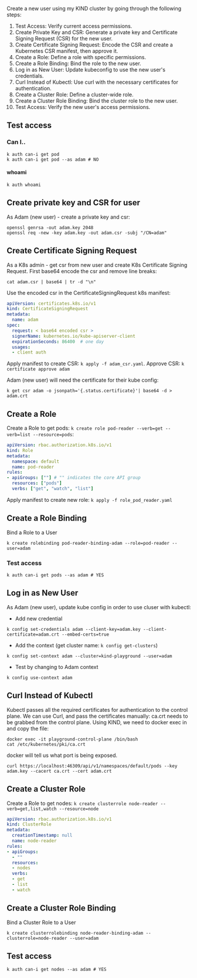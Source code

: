 Create a new user using my KIND cluster by going through the following steps:

1. Test Access: Verify current access permissions.
2. Create Private Key and CSR: Generate a private key and Certificate Signing Request (CSR) for the new user.
3. Create Certificate Signing Request: Encode the CSR and create a Kubernetes CSR manifest, then approve it.
4. Create a Role: Define a role with specific permissions.
5. Create a Role Binding: Bind the role to the new user.
6. Log in as New User: Update kubeconfig to use the new user's credentials.
7. Curl Instead of Kubectl: Use curl with the necessary certificates for authentication.
8. Create a Cluster Role: Define a cluster-wide role.
9. Create a Cluster Role Binding: Bind the cluster role to the new user.
10. Test Access: Verify the new user's access permissions.

## Test access

### Can I..

``` shell
k auth can-i get pod
k auth can-i get pod --as adam # NO
```

#### whoami

``` shell
k auth whoami
```

## Create private key and CSR for user

As Adam (new user) - create a private key and csr:

``` shell
openssl genrsa -out adam.key 2048
openssl req -new -key adam.key -out adam.csr -subj "/CN=adam"
```

## Create Certificate Signing Request

As a K8s admin - get csr from new user and create K8s Certificate Signing Request. First base64 encode the csr and remove line breaks:

``` shell
cat adam.csr | base64 | tr -d "\n"
```

Use the encoded csr in the CertificateSigningRequest k8s manifest:

``` yaml
apiVersion: certificates.k8s.io/v1
kind: CertificateSigningRequest
metadata:
  name: adam
spec:
  request: < base64 encoded csr >
  signerName: kubernetes.io/kube-apiserver-client
  expirationSeconds: 86400  # one day
  usages:
  - client auth
```

Apply manifest to create CSR: `k apply -f adam_csr.yaml`.
Approve CSR: `k certificate approve adam`

Adam (new user) will need the certificate for their kube config:

``` shell
k get csr adam -o jsonpath='{.status.certificate}'| base64 -d > adam.crt
```


## Create a Role
Create a Role to get pods: `k create role pod-reader --verb=get --verb=list --resource=pods`:

``` yaml
apiVersion: rbac.authorization.k8s.io/v1
kind: Role
metadata:
  namespace: default
  name: pod-reader
rules:
- apiGroups: [""] # "" indicates the core API group
  resources: ["pods"]
  verbs: ["get", "watch", "list"]
```

Apply manifest to create new role: `k apply -f role_pod_reader.yaml`

## Create a Role Binding

Bind a Role to a User

``` shell
k create rolebinding pod-reader-binding-adam --role=pod-reader --user=adam
```

### Test access

``` shell
k auth can-i get pods --as adam # YES
```

## Log in as New User

As Adam (new user), update kube config in order to use cluser with kubectl:

 - Add new credential

``` shell
k config set-credentials adam --client-key=adam.key --client-certificate=adam.crt --embed-certs=true
```

 - Add the context (get cluster name: `k config get-clusters`)

``` shell
k config set-context adam --cluster=kind-playground --user=adam
```

 - Test by changing to Adam context

``` shell
k config use-context adam
```

## Curl Instead of Kubectl

Kubectl passes all the required certificates for authentication to the control plane. We can use Curl, and pass the certificates manually:
ca.crt needs to be grabbed from the control plane. Using KIND, we need to docker exec in and copy the file:

``` shell
docker exec -it playground-control-plane /bin/bash
cat /etc/kubernetes/pki/ca.crt
```

docker will tell us what port is being exposed.

``` shell
curl https://localhost:46309/api/v1/namespaces/default/pods --key adam.key --cacert ca.crt --cert adam.crt 
```

## Create a Cluster Role
Create a Role to get nodes: `k create clusterrole node-reader --verb=get,list,watch --resource=node`

``` yaml
apiVersion: rbac.authorization.k8s.io/v1
kind: ClusterRole
metadata:
  creationTimestamp: null
  name: node-reader
rules:
- apiGroups:
  - ""
  resources:
  - nodes
  verbs:
  - get
  - list
  - watch

```

## Create a Cluster Role Binding

Bind a Cluster Role to a User

``` shell
k create clusterrolebinding node-reader-binding-adam --clusterrole=node-reader --user=adam
```

## Test access

``` shell
k auth can-i get nodes --as adam # YES
```